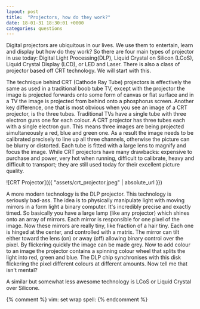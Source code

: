 ```yaml
---
layout: post
title:  "Projectors, how do they work?"
date: 18-01-31 18:30:01 +0000
categories: questions
---
```


Digital projectors are ubiquitous in our lives. We use them to entertain, learn and display but how do they work? So there are four main types of projector in use today: Digital Light Processing(DLP), Liquid Crystal on Silicon (LCoS), Liquid Crystal Display (LCD), or LED and Laser. There is also a class of projector based off CRT technology. We will start with this.

The technique behind CRT (Cathode Ray Tube) projectors is effectively the same as used in a traditional boob tube TV, except with the projector the image is projected forwards onto some form of canvas or flat surface and in a TV the image is projected from behind onto a phosphorus screen. Another key difference, one that is most obvious when you see an image of a CRT projector, is the three tubes. Traditional TVs have a single tube with three electron guns one for each colour. A CRT projector has three tubes each with a single electron gun. This means three images are being projected simultaneously a red, blue and green one. As a result the image needs to be calibrated precisely to line up all three channels, otherwise the picture can be blurry or distorted. Each tube is fitted with a large lens to magnify and focus the image. While CRT projectors have many drawbacks: expensive to purchase and power, very hot when running, difficult to calibrate, heavy and difficult to transport; they are still used today for their excellent picture quality. 

![CRT Projector]({{ "assets/crt_projector.jpeg" | absolute_url }})

A more modern technology is the DLP projector. This technology is seriously bad-ass. The idea is to physically manipulate light with moving mirrors in a form light a binary computer. It's incredibly precise and exactly timed. So basically you have a large lamp (like any projector) which shines onto an array of mirrors. Each mirror is responsible for one pixel of the image. Now these mirrors are really tiny, like fraction of a hair tiny. Each one is hinged at the center, and controlled with a matrix. The mirror can tilt either toward the lens (on) or away (off) allowing binary control over the pixel. By flickering quickly the image can be made grey. Now to add colour to an image the projector contains a spinning colour wheel that splits the light into red, green and blue. The DLP chip synchronises with this disk flickering the pixel different colours at different amounts. Now tell me that isn't mental? 

A similar but somewhat less awesome technology is LCoS or Liquid Crystal over Silicone. 


{% comment %}
 vim: set wrap spell:
{% endcomment %}
